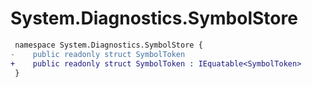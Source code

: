 # System.Diagnostics.SymbolStore

``` diff
 namespace System.Diagnostics.SymbolStore {
-    public readonly struct SymbolToken
+    public readonly struct SymbolToken : IEquatable<SymbolToken>
 }
```

